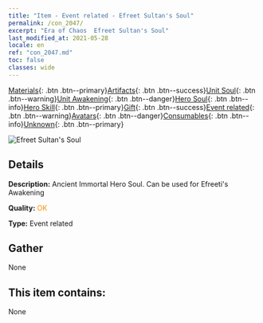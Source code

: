 ```yaml
---
title: "Item - Event related - Efreet Sultan's Soul"
permalink: /con_2047/
excerpt: "Era of Chaos  Efreet Sultan's Soul"
last_modified_at: 2021-05-28
locale: en
ref: "con_2047.md"
toc: false
classes: wide
---
```

 [Materials](/Items/){: .btn .btn--primary}[Artifacts](/Items/Artifacts/){: .btn .btn--success}[Unit Soul](/Items/UnitSoul/){: .btn .btn--warning}[Unit Awakening](/Items/UnitAwakening/){: .btn .btn--danger}[Hero Soul](/Items/HeroSoul/){: .btn .btn--info}[Hero Skill](/Items/HeroSkill/){: .btn .btn--primary}[Gift](/Items/Gift/){: .btn .btn--success}[Event related](/Items/Events/){: .btn .btn--warning}[Avatars](/Items/Avatars/){: .btn .btn--danger}[Consumables](/Items/Consumables/){: .btn .btn--info}[Unknown](/Items/Unknown/){: .btn .btn--primary}

 ![Efreet Sultan's Soul](/images/t/juexing_506.png)

## Details
 **Description:** Ancient Immortal Hero Soul. Can be used for Efreeti's Awakening

 **Quality:** <span style="color: #FF8C00">OK</span>

 **Type:** Event related

## Gather

  None

## This item contains:

  None


